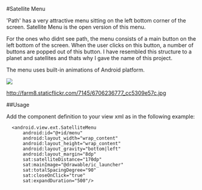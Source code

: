 #Satellite Menu

'Path' has a very attractive menu sitting on the left bottom corner of the screen. Satellite Menu is the open version of this menu. 

For the ones who didnt see path, the menu consists of a main button on the left bottom of the screen. When the user clicks on this button, a number of buttons are popped out of this button. I have resembled this structure to a planet and satellites and thats why I gave the name of this project. 

The menu uses built-in animations of Android platform. 

[![](http://farm8.staticflickr.com/7014/6706236829_ca1db99eec.jpg)](http://farm8.staticflickr.com/7014/6706236829_ca1db99eec.jpg)

http://farm8.staticflickr.com/7145/6706236777_cc5309e57c.jpg

##Usage

Add the component definition to your view xml as in the following example:

  <?xml version="1.0" encoding="utf-8"?>
  <FrameLayout 
      xmlns:android="http://schemas.android.com/apk/res/android"
      xmlns:sat="http://schemas.android.com/apk/res/android.view.ext"
      android:layout_width="fill_parent"
      android:layout_height="fill_parent"
      android:orientation="vertical" >

      <android.view.ext.SatelliteMenu
          android:id="@+id/menu"
          android:layout_width="wrap_content"
          android:layout_height="wrap_content"
          android:layout_gravity="bottom|left" 
          android:layout_margin="8dp"
          sat:satelliteDistance="170dp"
          sat:mainImage="@drawable/ic_launcher"
          sat:totalSpacingDegree="90"
          sat:closeOnClick="true"
          sat:expandDuration="500"/>
    
  </FrameLayout>






